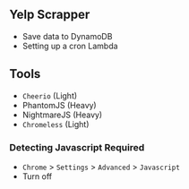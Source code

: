 

## Yelp Scrapper
- Save data to DynamoDB
- Setting up a cron Lambda

## Tools
- `Cheerio` (Light)
- PhantomJS (Heavy)
- NightmareJS (Heavy)
- `Chromeless` (Light)

### Detecting Javascript Required
- `Chrome` > `Settings` > `Advanced` > `Javascript`
- Turn off

